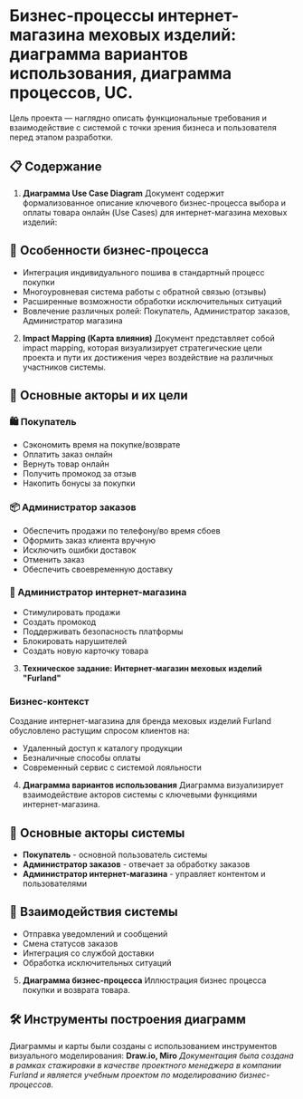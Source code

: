 # Бизнес-процессы интернет-магазина меховых изделий: диаграмма вариантов использования, диаграмма процессов, UC.
Цель проекта — наглядно описать функциональные требования и взаимодействие с системой с точки зрения бизнеса и пользователя перед этапом разработки.

## 📋 Содержание

1.  **Диаграмма Use Case Diagram**
Документ содержит формализованное описание ключевого бизнес-процесса выбора и оплаты товара онлайн (Use Cases) для интернет-магазина меховых изделий:
## 🎯 Особенности бизнес-процесса

- Интеграция индивидуального пошива в стандартный процесс покупки
- Многоуровневая система работы с обратной связью (отзывы)
- Расширенные возможности обработки исключительных ситуаций
- Вовлечение различных ролей: Покупатель, Администратор заказов, Администратор магазина

2.  **Impact Mapping (Карта влияния)**
Документ представляет собой impact mapping, которая визуализирует стратегические цели проекта и пути их достижения через воздействие на различных участников системы.

## 👥 Основные акторы и их цели

### 🛍️ Покупатель
- Сэкономить время на покупке/возврате
- Оплатить заказ онлайн
- Вернуть товар онлайн
- Получить промокод за отзыв
- Накопить бонусы за покупки

### 📦 Администратор заказов
- Обеспечить продажи по телефону/во время сбоев
- Оформить заказ клиента вручную
- Исключить ошибки доставок
- Отменить заказ
- Обеспечить своевременную доставку

### 🛒 Администратор интернет-магазина
- Стимулировать продажи
- Создать промокод
- Поддерживать безопасность платформы
- Блокировать нарушителей
- Создать новую карточку товара

3.  **Техническое задание: Интернет-магазин меховых изделий "Furland"**
### Бизнес-контекст
Создание интернет-магазина для бренда меховых изделий Furland обусловлено растущим спросом клиентов на:
- Удаленный доступ к каталогу продукции
- Безналичные способы оплаты
- Современный сервис с системой лояльности

4.  **Диаграмма вариантов использования**
Диаграмма визуализирует взаимодействие акторов системы с ключевыми функциями интернет-магазина.

## 👥 Основные акторы системы
- **Покупатель** - основной пользователь системы
- **Администратор заказов** - отвечает за обработку заказов
- **Администратор интернет-магазина** - управляет контентом и пользователями

## 🔗 Взаимодействия системы
- Отправка уведомлений и сообщений
- Смена статусов заказов
- Интеграция со службой доставки
- Обработка исключительных ситуаций

5.  **Диаграмма бизнес-процесса**
Иллюстрация бизнес процесса покупки и возврата товара.

## 🛠 Инструменты построения диаграмм
Диаграммы и карты были созданы с использованием инструментов визуального моделирования: **Draw.io, Miro**
*Документация была создана в рамках стажировки в качестве проектного менеджера в компании Furland и является учебным проектом по моделированию бизнес-процессов.*
